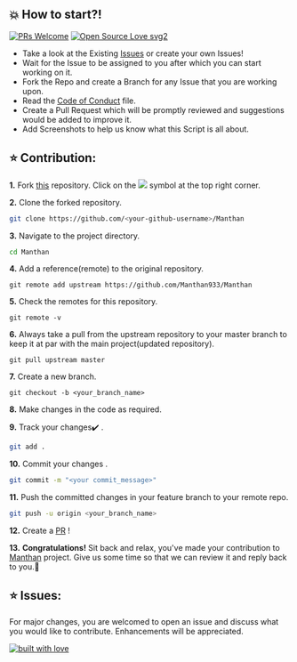 ## 💥 How to start?!

[![PRs Welcome](https://img.shields.io/badge/PRs-welcome-brightgreen.svg?style=flat-square)](http://makeapullrequest.com)
[![Open Source Love svg2](https://badges.frapsoft.com/os/v2/open-source.svg?v=103)](https://github.com/ellerbrock/open-source-badges/)

- Take a look at the Existing [Issues](https://github.com/Manthan933/Manthan/issues) or create your own Issues!
- Wait for the Issue to be assigned to you after which you can start working on it.
- Fork the Repo and create a Branch for any Issue that you are working upon.
- Read the [Code of Conduct](CODE_OF_CONDUCT.md) file.
- Create a Pull Request which will be promptly reviewed and suggestions would be added to improve it.
- Add Screenshots to help us know what this Script is all about.

## ⭐ Contribution:

**1.** Fork [this](https://github.com/Manthan933/Manthan) repository.
Click on the <a href="https://github.com/Manthan933/Manthan/issues"><img src="https://img.icons8.com/ios/24/000000/code-fork.png"></a> symbol at the top right corner.

**2.** Clone the forked repository.

```bash
git clone https://github.com/<your-github-username>/Manthan
```

**3.** Navigate to the project directory.

```bash
cd Manthan
```

**4.** Add a reference(remote) to the original repository.

```
git remote add upstream https://github.com/Manthan933/Manthan
```

**5.** Check the remotes for this repository.

```
git remote -v
```

**6.** Always take a pull from the upstream repository to your master branch to keep it at par with the main project(updated repository).

```
git pull upstream master
```

**7.** Create a new branch.

```
git checkout -b <your_branch_name>
```

**8.** Make changes in the code as required.

**9.** Track your changes:heavy_check_mark: .

```bash
git add .
```

**10.** Commit your changes .

```bash
git commit -m "<your commit_message>"
```

**11.** Push the committed changes in your feature branch to your remote repo.

```bash
git push -u origin <your_branch_name>
```

**12.** Create a [PR](https://help.github.com/en/github/collaborating-with-issues-and-pull-requests/creating-a-pull-request) !

**13.** **Congratulations!** Sit back and relax, you've made your contribution to [Manthan](https://github.com/Manthan933/Manthan) project. Give us some time so that we can review it and reply back to you.🤗
<br>

## ⭐ Issues:

For major changes, you are welcomed to open an issue and discuss what you would like to contribute. Enhancements will be appreciated.

<p align = "center">

[![built with love](https://forthebadge.com/images/badges/built-with-love.svg)]()

</p>
